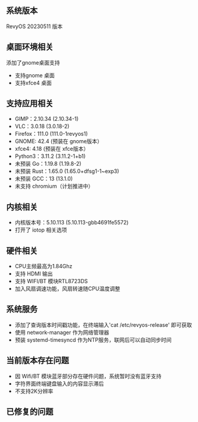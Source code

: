 ## 系统版本

RevyOS 20230511 版本

## 桌面环境相关

添加了gnome桌面支持

- 支持gnome 桌面
- 支持xfce4 桌面

## 支持应用相关

- GIMP：2.10.34 (2.10.34-1)
- VLC：3.0.18 (3.0.18-2)
- Firefox：111.0 (111.0-1revyos1)
- GNOME: 42.4 (预装在 gnome版本）
- xfce4: 4.18 (预装在 xfce版本）
- Python3：3.11.2 (3.11.2-1+b1)
- 未预装 Go：1.19.8 (1.19.8-2)
- 未预装 Rust：1.65.0 (1.65.0+dfsg1-1~exp3)
- 未预装 GCC：13 (13.1.0)
- 未支持 chromium（计划推进中）

## 内核相关

- 内核版本号：5.10.113 (5.10.113-gbb4691fe5572)
- 打开了 iotop 相关选项

## 硬件相关

- CPU主频最高为1.84Ghz
- 支持 HDMI 输出
- 支持 WIFI/BT 模块RTL8723DS
- 加入风扇调速功能，风扇转速随CPU温度调整

## 系统服务

- 添加了查询版本时间戳功能，在终端输入'cat /etc/revyos-release' 即可获取
- 使用 network-manager 作为网络管理器
- 预装 systemd-timesyncd 作为NTP服务，联网后可以自动同步时间

## 当前版本存在问题

- 因 Wifi/BT 模块蓝牙部分存在硬件问题，系统暂时没有蓝牙支持
- 字符界面终端键盘输入的内容显示滞后
- 不支持2K分辨率

## 已修复的问题
